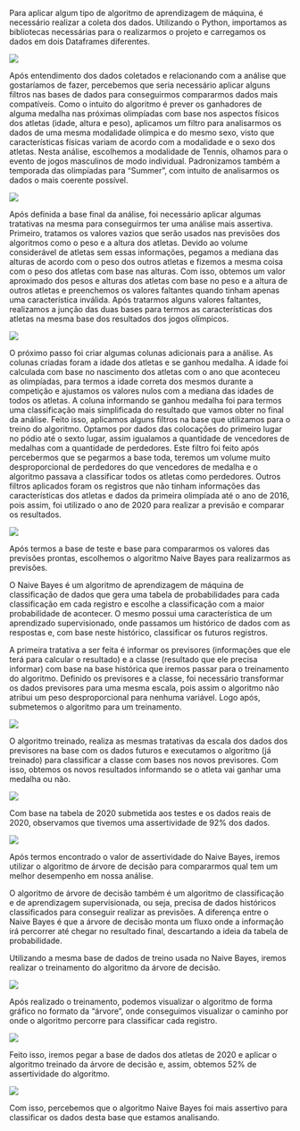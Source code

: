 Para aplicar algum tipo de algoritmo de aprendizagem de máquina, é necessário realizar a coleta dos dados. Utilizando o Python, importamos as bibliotecas necessárias para o realizarmos o projeto e carregamos os dados em dois Dataframes diferentes.

<img src="images/ml1.png">


Após entendimento dos dados coletados e relacionando com a análise que gostaríamos de fazer, percebemos que seria necessário aplicar alguns filtros nas bases de dados para conseguirmos compararmos dados mais compatíveis. Como o intuito do algoritmo é prever os ganhadores de alguma medalha nas próximas olimpíadas com base nos aspectos físicos dos atletas (idade, altura e peso), aplicamos um filtro para analisarmos os dados de uma mesma modalidade olímpica e do mesmo sexo, visto que características físicas variam de acordo com a modalidade e o sexo dos atletas.
Nesta análise, escolhemos a modalidade de Tennis, olhamos para o evento de jogos masculinos de modo individual. Padronizamos também a temporada das olimpíadas para “Summer”, com intuito de analisarmos os dados o mais coerente possível.

<img src="images/ml2.png">


Após definida a base final da análise, foi necessário aplicar algumas tratativas na mesma para conseguirmos ter uma análise mais assertiva. Primeiro, tratamos os valores vazios que serão usados nas previsões dos algoritmos como o peso e a altura dos atletas. Devido ao volume considerável de atletas sem essas informações, pegamos a mediana das alturas de acordo com o peso dos outros atletas e fizemos a mesma coisa com o peso dos atletas com base nas alturas. Com isso, obtemos um valor aproximado dos pesos e alturas dos atletas com base no peso e a altura de outros atletas e preenchemos os valores faltantes quando tinham apenas uma característica inválida.
Após tratarmos alguns valores faltantes, realizamos a junção das duas bases para termos as características dos atletas na mesma base dos resultados dos jogos olímpicos.

<img src="images/ml3.png">


O próximo passo foi criar algumas colunas adicionais para a análise. As colunas criadas foram a idade dos atletas e se ganhou medalha. A idade foi calculada com base no nascimento dos atletas com o ano que aconteceu as olimpíadas, para termos a idade correta dos mesmos durante a competição e ajustamos os valores nulos com a mediana das idades de todos os atletas. A coluna informando se ganhou medalha foi para termos uma classificação mais simplificada do resultado que vamos obter no final da análise.
Feito isso, aplicamos alguns filtros na base que utilizamos para o treino do algoritmo. Optamos por dados das colocações do primeiro lugar no pódio até o sexto lugar, assim igualamos a quantidade de vencedores de medalhas com a quantidade de perdedores. Este filtro foi feito após percebermos que se pegarmos a base toda, teremos um volume muito desproporcional de perdedores do que vencedores de medalha e o algoritmo passava a classificar todos os atletas como perdedores. Outros filtros aplicados foram os registros que não tinham informações das características dos atletas e dados da primeira olimpíada até o ano de 2016, pois assim, foi utilizado o ano de 2020 para realizar a previsão e comparar os resultados.

<img src="images/ml4.png">


Após termos a base de teste e base para compararmos os valores das previsões prontas, escolhemos o algoritmo Naive Bayes para realizarmos as previsões.

O Naive Bayes é um algoritmo de aprendizagem de máquina de classificação de dados que gera uma tabela de probabilidades para cada classificação em cada registro e escolhe a classificação com a maior probabilidade de acontecer. O mesmo possui uma característica de um aprendizado supervisionado, onde passamos um histórico de dados com as respostas e, com base neste histórico, classificar os futuros registros.

A primeira tratativa a ser feita é informar os previsores (informações que ele terá para calcular o resultado) e a classe (resultado que ele precisa informar) com base na base histórica que iremos passar para o treinamento do algoritmo. Definido os previsores e a classe, foi necessário transformar os dados previsores para uma mesma escala, pois assim o algoritmo não atribui um peso desproporcional para nenhuma variável. Logo após, submetemos o algoritmo para um treinamento.

<img src="images/ml5.png">


O algoritmo treinado, realiza as mesmas tratativas da escala dos dados dos previsores na base com os dados futuros e executamos o algoritmo (já treinado) para classificar a classe com bases nos novos previsores. Com isso, obtemos os novos resultados informando se o atleta vai ganhar uma medalha ou não.

<img src="images/ml6.png">


Com base na tabela de 2020 submetida aos testes e os dados reais de 2020, observamos que tivemos uma assertividade de 92% dos dados.

<img src="images/ml7.png">


Após termos encontrado o valor de assertividade do Naive Bayes, iremos utilizar o algoritmo de árvore de decisão para compararmos qual tem um melhor desempenho em nossa análise.

O algoritmo de árvore de decisão também é um algoritmo de classificação e de aprendizagem supervisionada, ou seja, precisa de dados históricos classificados para conseguir realizar as previsões. A diferença entre o Naive Bayes é que a árvore de decisão monta um fluxo onde a informação irá percorrer até chegar no resultado final, descartando a ideia da tabela de probabilidade.

Utilizando a mesma base de dados de treino usada no Naive Bayes, iremos realizar o treinamento do algoritmo da árvore de decisão.

<img src="images/ml8.png">


Após realizado o treinamento, podemos visualizar o algoritmo de forma gráfico no formato da “árvore”, onde conseguimos visualizar o caminho por onde o algoritmo percorre para classificar cada registro.

<img src="images/ml9.png">


Feito isso, iremos pegar a base de dados dos atletas de 2020 e aplicar o algoritmo treinado da árvore de decisão e, assim, obtemos 52% de assertividade do algoritmo.

<img src="images/ml10.png">


Com isso, percebemos que o algoritmo Naive Bayes foi mais assertivo para classificar os dados desta base que estamos analisando.
